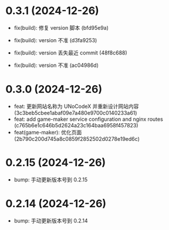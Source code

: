 # 0.3.1 (2024-12-26)

* fix(build): 修复 version 脚本  (bfd95e9a)

* fix(build): version 不准  (d3fa9253)

* fix(build): version 丢失最近 commit  (48f8c688)

* fix(build): version 不准  (ac04986d)

# 0.3.0 (2024-12-26)

* feat: 更新网站名称为 UNoCodeX 并重新设计网站内容 (3c3beb5cbee1abaf09e7a480e9700c0140233a61)
* feat: add game-maker service configuration and nginx routes (c765b6e1c646b5d2624a23c164baa6958f457823)
* feat(game-maker): 优化页面 (2b790c200d745a8c0859f2852502d0278e19ed6c)

# 0.2.15 (2024-12-26)

* bump: 手动更新版本号到 0.2.15

# 0.2.14 (2024-12-26)

* bump: 手动更新版本号到 0.2.14

